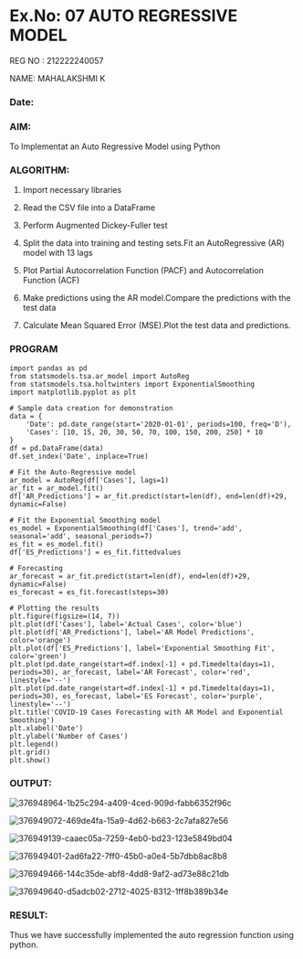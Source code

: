 # Ex.No: 07                                       AUTO REGRESSIVE MODEL

REG NO : 212222240057

NAME: MAHALAKSHMI K

### Date: 

### AIM:

To Implementat an Auto Regressive Model using Python

### ALGORITHM:

1. Import necessary libraries

2. Read the CSV file into a DataFrame

3. Perform Augmented Dickey-Fuller test

4. Split the data into training and testing sets.Fit an AutoRegressive (AR) model with 13 lags

5. Plot Partial Autocorrelation Function (PACF) and Autocorrelation Function (ACF)

6. Make predictions using the AR model.Compare the predictions with the test data

7. Calculate Mean Squared Error (MSE).Plot the test data and predictions.

### PROGRAM
```
import pandas as pd
from statsmodels.tsa.ar_model import AutoReg
from statsmodels.tsa.holtwinters import ExponentialSmoothing
import matplotlib.pyplot as plt

# Sample data creation for demonstration
data = {
    'Date': pd.date_range(start='2020-01-01', periods=100, freq='D'),
    'Cases': [10, 15, 20, 30, 50, 70, 100, 150, 200, 250] * 10
}
df = pd.DataFrame(data)
df.set_index('Date', inplace=True)

# Fit the Auto-Regressive model
ar_model = AutoReg(df['Cases'], lags=1)
ar_fit = ar_model.fit()
df['AR_Predictions'] = ar_fit.predict(start=len(df), end=len(df)+29, dynamic=False)

# Fit the Exponential Smoothing model
es_model = ExponentialSmoothing(df['Cases'], trend='add', seasonal='add', seasonal_periods=7)
es_fit = es_model.fit()
df['ES_Predictions'] = es_fit.fittedvalues

# Forecasting
ar_forecast = ar_fit.predict(start=len(df), end=len(df)+29, dynamic=False)
es_forecast = es_fit.forecast(steps=30)

# Plotting the results
plt.figure(figsize=(14, 7))
plt.plot(df['Cases'], label='Actual Cases', color='blue')
plt.plot(df['AR_Predictions'], label='AR Model Predictions', color='orange')
plt.plot(df['ES_Predictions'], label='Exponential Smoothing Fit', color='green')
plt.plot(pd.date_range(start=df.index[-1] + pd.Timedelta(days=1), periods=30), ar_forecast, label='AR Forecast', color='red', linestyle='--')
plt.plot(pd.date_range(start=df.index[-1] + pd.Timedelta(days=1), periods=30), es_forecast, label='ES Forecast', color='purple', linestyle='--')
plt.title('COVID-19 Cases Forecasting with AR Model and Exponential Smoothing')
plt.xlabel('Date')
plt.ylabel('Number of Cases')
plt.legend()
plt.grid()
plt.show()
```

### OUTPUT:

![376948964-1b25c294-a409-4ced-909d-fabb6352f96c](https://github.com/user-attachments/assets/15aa55db-6e67-4c50-8947-adae4434fcaa)


![376949072-469de4fa-15a9-4d62-b663-2c7afa827e56](https://github.com/user-attachments/assets/e95a7a49-eb6a-4ad9-bac7-9d6db37cda52)

![376949139-caaec05a-7259-4eb0-bd23-123e5849bd04](https://github.com/user-attachments/assets/f99185fe-d620-4e1b-a5d6-a61bf7fee13c)

![376949401-2ad6fa22-7ff0-45b0-a0e4-5b7dbb8ac8b8](https://github.com/user-attachments/assets/631377cb-ca9d-4c2b-8f78-db1e3a5c8408)

![376949466-144c35de-abf8-4dd8-9af2-ad73e88c21db](https://github.com/user-attachments/assets/69f77208-cd11-4194-93e5-11991ac82e6e)

![376949640-d5adcb02-2712-4025-8312-1ff8b389b34e](https://github.com/user-attachments/assets/81a3ef1b-704c-4dfb-87c9-1226b4599153)


### RESULT:
Thus we have successfully implemented the auto regression function using python.
